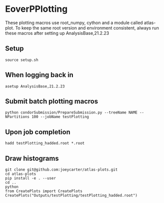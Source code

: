 # EoverPPlotting

These plotting macros use root_numpy, cython and a module called atlas-plot. To keep the same root version and environment consistent, always run these macros after setting up AnalysisBase,21.2.23

## Setup
```
source setup.sh
```

## When logging back in
```
asetup AnalysisBase,21.2.23
```

## Submit batch plotting macros
```
python condorSubmission/PrepareSubmission.py --treeName NAME --NPartitions 100 --jobName testPlotting
```

## Upon job completion
```
hadd testPlotting_hadded.root *.root
```

## Draw histograms
```
git clone git@github.com:joeycarter/atlas-plots.git
cd atlas-plots
pip install -e . --user
cd ..
python
from CreatePlots import CreatePlots
CreatePlots("Outputs/testPlotting/testPlotting_hadded.root")
```
